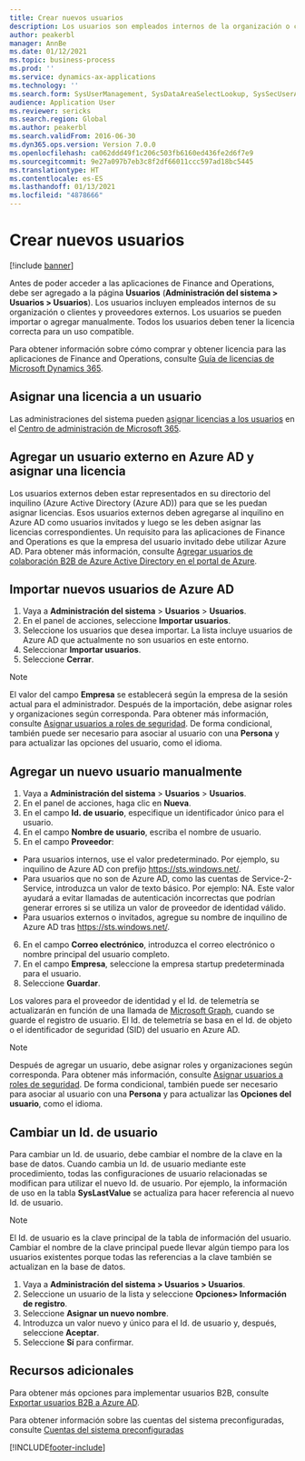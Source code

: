 ```yaml
---
title: Crear nuevos usuarios
description: Los usuarios son empleados internos de la organización o clientes y proveedores externos que requieren acceso al sistema para llevar a cabo sus trabajos.
author: peakerbl
manager: AnnBe
ms.date: 01/12/2021
ms.topic: business-process
ms.prod: ''
ms.service: dynamics-ax-applications
ms.technology: ''
ms.search.form: SysUserManagement, SysDataAreaSelectLookup, SysSecUserAddRoles, SysUserMSODSUserImport
audience: Application User
ms.reviewer: sericks
ms.search.region: Global
ms.author: peakerbl
ms.search.validFrom: 2016-06-30
ms.dyn365.ops.version: Version 7.0.0
ms.openlocfilehash: ca062ddd49f1c206c503fb6160ed436fe2d6f7e9
ms.sourcegitcommit: 9e27a097b7eb3c8f2df66011ccc597ad18bc5445
ms.translationtype: HT
ms.contentlocale: es-ES
ms.lasthandoff: 01/13/2021
ms.locfileid: "4878666"
---
```

# <a name="create-new-users"></a>Crear nuevos usuarios

[!include [banner](../../includes/banner.md)]

Antes de poder acceder a las aplicaciones de Finance and Operations, debe ser agregado a la página **Usuarios** (**Administración del sistema \> Usuarios \> Usuarios**). Los usuarios incluyen empleados internos de su organización o clientes y proveedores externos. Los usuarios se pueden importar o agregar manualmente. Todos los usuarios deben tener la licencia correcta para un uso compatible.

Para obtener información sobre cómo comprar y obtener licencia para las aplicaciones de Finance and Operations, consulte [Guía de licencias de Microsoft Dynamics 365](https://go.microsoft.com/fwlink/?LinkId=866544&amp;clcid=0x409).

## <a name="assign-a-license-to-a-user"></a>Asignar una licencia a un usuario
Las administraciones del sistema pueden [asignar licencias a los usuarios](https://docs.microsoft.com/office365/admin/subscriptions-and-billing/assign-licenses-to-users?view=o365-worldwide) en el [Centro de administración de Microsoft 365](https://docs.microsoft.com/office365/admin/admin-overview/about-the-admin-center?view=o365-worldwide).

## <a name="add-an-external-user-in-azure-ad-and-assign-a-license"></a>Agregar un usuario externo en Azure AD y asignar una licencia 
Los usuarios externos deben estar representados en su directorio del inquilino (Azure Active Directory (Azure AD)) para que se les puedan asignar licencias. Esos usuarios externos deben agregarse al inquilino en Azure AD como usuarios invitados y luego se les deben asignar las licencias correspondientes. Un requisito para las aplicaciones de Finance and Operations es que la empresa del usuario invitado debe utilizar Azure AD. Para obtener más información, consulte [Agregar usuarios de colaboración B2B de Azure Active Directory en el portal de Azure](https://docs.microsoft.com/azure/active-directory/b2b/add-users-administrator).

## <a name="import-new-users-from-azure-ad"></a>Importar nuevos usuarios de Azure AD 
1. Vaya a **Administración del sistema** \> **Usuarios** \> **Usuarios**.
2. En el panel de acciones, seleccione **Importar usuarios**.
3. Seleccione los usuarios que desea importar. La lista incluye usuarios de Azure AD que actualmente no son usuarios en este entorno.
4. Seleccionar **Importar usuarios**.
5. Seleccione **Cerrar**.

> [!NOTE]
> El valor del campo **Empresa** se establecerá según la empresa de la sesión actual para el administrador. Después de la importación, debe asignar roles y organizaciones según corresponda. Para obtener más información, consulte [Asignar usuarios a roles de seguridad](assign-users-security-roles.md). De forma condicional, también puede ser necesario para asociar al usuario con una **Persona** y para actualizar las opciones del usuario, como el idioma.

## <a name="manually-add-a-new-user"></a>Agregar un nuevo usuario manualmente
1. Vaya a **Administración del sistema** \> **Usuarios** \> **Usuarios**.
2. En el panel de acciones, haga clic en **Nueva**.
3. En el campo **Id. de usuario**, especifique un identificador único para el usuario.   
4. En el campo **Nombre de usuario**, escriba el nombre de usuario.  
5. En el campo **Proveedor**:
 - Para usuarios internos, use el valor predeterminado. Por ejemplo, su inquilino de Azure AD con prefijo https://sts.windows.net/.  
 - Para usuarios que no son de Azure AD, como las cuentas de Service-2-Service, introduzca un valor de texto básico. Por ejemplo: NA. Este valor ayudará a evitar llamadas de autenticación incorrectas que podrían generar errores si se utiliza un valor de proveedor de identidad válido.  
 - Para usuarios externos o invitados, agregue su nombre de inquilino de Azure AD tras https://sts.windows.net/.
6. En el campo **Correo electrónico**, introduzca el correo electrónico o nombre principal del usuario completo.  
7. En el campo **Empresa**, seleccione la empresa startup predeterminada para el usuario. 
8. Seleccione **Guardar**.

Los valores para el proveedor de identidad y el Id. de telemetría se actualizarán en función de una llamada de [Microsoft Graph](https://docs.microsoft.com/graph/overview), cuando se guarde el registro de usuario. El Id. de telemetría se basa en el Id. de objeto o el identificador de seguridad (SID) del usuario en Azure AD.

> [!NOTE]
> Después de agregar un usuario, debe asignar roles y organizaciones según corresponda. Para obtener más información, consulte [Asignar usuarios a roles de seguridad](assign-users-security-roles.md). De forma condicional, también puede ser necesario para asociar al usuario con una **Persona** y para actualizar las **Opciones del usuario**, como el idioma.

## <a name="change-a-user-id"></a>Cambiar un Id. de usuario
Para cambiar un Id. de usuario, debe cambiar el nombre de la clave en la base de datos. Cuando cambia un Id. de usuario mediante este procedimiento, todas las configuraciones de usuario relacionadas se modifican para utilizar el nuevo Id. de usuario. Por ejemplo, la información de uso en la tabla **SysLastValue** se actualiza para hacer referencia al nuevo Id. de usuario.

> [!NOTE]
> El Id. de usuario es la clave principal de la tabla de información del usuario. Cambiar el nombre de la clave principal puede llevar algún tiempo para los usuarios existentes porque todas las referencias a la clave también se actualizan en la base de datos. 

1. Vaya a **Administración del sistema \> Usuarios \> Usuarios**.
2. Seleccione un usuario de la lista y seleccione **Opciones\> Información de registro**.
3. Seleccione **Asignar un nuevo nombre**.
4. Introduzca un valor nuevo y único para el Id. de usuario y, después, seleccione **Aceptar**. 
5. Seleccione **Sí** para confirmar.

## <a name="additional-resources"></a>Recursos adicionales

Para obtener más opciones para implementar usuarios B2B, consulte [Exportar usuarios B2B a Azure AD](../implement-b2b.md).

Para obtener información sobre las cuentas del sistema preconfiguradas, consulte [Cuentas del sistema preconfiguradas](../pre-configured-system-accounts.md)


[!INCLUDE[footer-include](../../../../includes/footer-banner.md)]